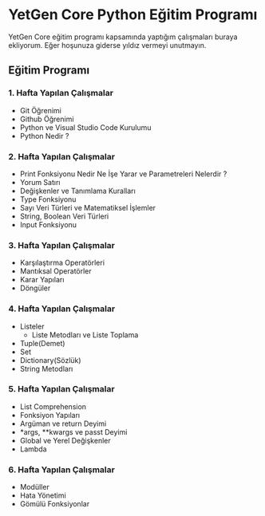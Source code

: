 # YetGen Core Python Eğitim Programı
YetGen Core eğitim programı kapsamında yaptığım çalışmaları buraya ekliyorum. Eğer hoşunuza giderse yıldız vermeyi unutmayın.
## Eğitim Programı

### 1. Hafta Yapılan Çalışmalar

- Git Öğrenimi
- Github Öğrenimi
- Python ve Visual Studio Code Kurulumu
- Python Nedir ?

### 2. Hafta Yapılan Çalışmalar

- Print Fonksiyonu Nedir Ne İşe Yarar ve Parametreleri Nelerdir ?
- Yorum Satırı
- Değişkenler ve Tanımlama Kuralları
- Type Fonksiyonu
- Sayı Veri Türleri ve Matematiksel İşlemler
- String, Boolean Veri Türleri
- Input Fonksiyonu

### 3. Hafta Yapılan Çalışmalar

- Karşılaştırma Operatörleri
- Mantıksal Operatörler
- Karar Yapıları
- Döngüler 

### 4. Hafta Yapılan Çalışmalar

- Listeler
    - Liste Metodları ve Liste Toplama
- Tuple(Demet)
- Set
- Dictionary(Sözlük)
- String Metodları

### 5. Hafta Yapılan Çalışmalar

- List Comprehension
- Fonksiyon Yapıları 
- Argüman ve return Deyimi 
- *args, **kwargs ve passt Deyimi 
- Global ve Yerel Değişkenler
- Lambda

### 6. Hafta Yapılan Çalışmalar

- Modüller
- Hata Yönetimi
- Gömülü Fonksiyonlar

